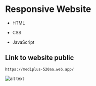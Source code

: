 # Responsive Website

- HTML
* CSS
+ JavaScript

## Link to website public
```
https://mediplus-520aa.web.app/
```
![alt text](https://img5.pic.in.th/file/secure-sv1/screencapture-mediplus-520aa-web-app-2024-06-18-11_20_34.png)
